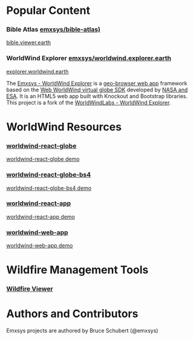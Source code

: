 # Popular Content
### Bible Atlas [emxsys/bible-atlas)](https://github.com/emxsys/bible-atlas)
[bible.viewer.earth](https://bible.viewer.earth)

### WorldWind Explorer [emxsys/worldwind.explorer.earth](https://github.com/emxsys/worldwind.explorer.earth)
[explorer.worldwind.earth](https://explorer.worldwind.earth)

The [Emxsys - WorldWind Explorer](https://github.com/emxsys/worldwind.explorer.earth) is a [geo-browser web app](https://worldwind.explorer.earth) 
framework based on the [Web WorldWind virtual globe SDK](https://github.com/NASAWorldWind/WebWorldWind) 
developed by [NASA and ESA](https://worldwind.arc.nasa.gov/web). It is an HTML5 web app built with Knockout 
and Bootstrap libraries. This project is a fork of the [WorldWindLabs - WorldWind Explorer](https://github.com/worldwindlabs/worldwindexplorer).

# WorldWind Resources

### [worldwind-react-globe](https://github.com/emxsys/worldwind-react-globe)
[worldwind-react-globe demo](https://emxsys.github.io/worldwind-react-globe/)

### [worldwind-react-globe-bs4](https://github.com/emxsys/worldwind-react-globe-bs4)
[worldwind-react-globe-bs4 demo](https://emxsys.github.io/worldwind-react-globe-bs4/)

### [worldwind-react-app](https://github.com/emxsys/worldwind-react-app)
[worldwind-react-app demo](https://emxsys.github.io/worldwind-react-app/)

### [worldwind-web-app](https://github.com/emxsys/worldwind-web-app)
[worldwind-web-app demo](https://emxsys.github.io/worldwind-web-app/)

# Wildfire Management Tools

### [Wildfire Viewer](https://github.com/emxsys/wildfire.viewer.earth)

# Authors and Contributors
Emxsys projects are authored by Bruce Schubert (@emxsys)

